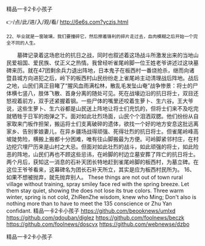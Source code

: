 
精品一卡2卡小孩子




👉/点/此/进/入/观/看/ http://6e6s.com?yczis.html




	22、毕业就是一窗玻璃，我们要撞碎它，然后擦着锋利的碎片走过去，血肉模糊之后开始一个完全不同的人生。
　　墓碑记录着这场悲壮的抗日之战，同时也叙述着这场战斗所激发出来的当地山民爱祖国、爱民族、仗正义之热情。我曾经听雀尾岭脚一位王姓老爷讲述过这块墓碑来历。就在47团剩余兵力退出阵地，日本鬼子在板西村一番烧抢杀，继而向诸暨县城方向进犯之后，岭下的板西村山民纷纷走上雀尾岭主动清理战后阵地。战后之地，山民们真正目睹了“腥风血雨满松林，散乱毛发坠山奄”战争惨景：将士的尸体横七竖八，肢体飞散、首身分离的随处可见。死在战壕边沿的抗日将士，双目还怒视着前方，双手还紧握着钢。一些尸体的嘴里还咬着生萝卜、生六谷。王大爷说，这些生萝卜、生六谷都是山民送上阵地让将士们充饥的，但将士们来不及吃完就牺牲于日军的炮弹之下。面对如此壮烈场面，山民个个泪洒双腮。他们纷纷从自家取来门板作担架，搬运将士们支离破碎的遗体，欲找一个好的地方安息这批远离家乡、告别爹娘妻儿，在异乡疆场战得顽强、死得壮烈的抗日将士。但雀尾岭峰高坡陡势险，横搬上搬都十分困难，唯有往山脚搬最为方便。可岭脚紧邻村庄，在村边挖穴埋尸历来是山村之大忌。但面对如此壮烈的战斗，如此顽强的将士，如此险恶的阵地，山民们再也不顾这些忌讳，在岭脚的村边立墓安葬了阵亡的抗日将士。两个月后，获知这一消息的石补天团长特地赶到雀尾岭脚的板西村，为墓立碑。在这位王爷爷看来，这幕碑名为团长石补天所立，其实是应为板西村民所为。
	16、如果不想被抛弃，就先抛弃别人。
These things are not out of town rural village without training, spray smiley face red with the spring breeze.
Let them stay quiet, showing the does not lose its true colors.
Three warm winter, spring is not cold, ZhiRenZhe wisdom, knew who Ming;
Don't also is nothing more than to have to meet the 135 conscience or Zhu Yan confidant.
精品一卡2卡小孩子 https://github.com/beooknews/umlxd
https://github.com/qdouban/diglez
https://github.com/foolnews/beczk
https://github.com/foolnews/doscvx
https://github.com/webnewse/dzbo





精品一卡2卡小孩子
